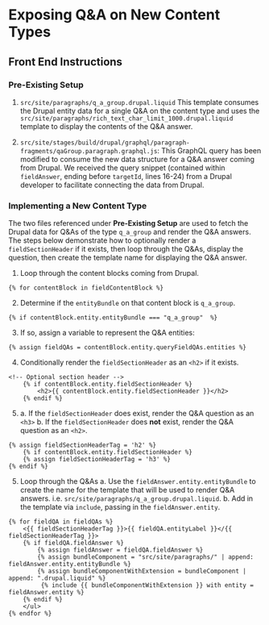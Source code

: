 # Exposing Q&A on New Content Types

## Front End Instructions

### Pre-Existing Setup
1. `src/site/paragraphs/q_a_group.drupal.liquid`
    This template consumes the Drupal entity data for a single Q&A on the content type and uses the `src/site/paragraphs/rich_text_char_limit_1000.drupal.liquid` template to display the contents of the Q&A answer.

2. `src/site/stages/build/drupal/graphql/paragraph-fragments/qaGroup.paragraph.graphql.js`: 
    This GraphQL query has been modified to consume the new data structure for a Q&A answer coming from Drupal. We received the query snippet (contained within `fieldAnswer`, ending before `targetId`, lines 16-24) from a Drupal developer to facilitate connecting the data from Drupal.

### Implementing a New Content Type
The two files referenced under **Pre-Existing Setup** are used to fetch the Drupal data for Q&As of the type `q_a_group` and render the Q&A answers. The steps below demonstrate how to optionally render a `fieldSectionHeader` if it exists, then loop through the Q&As, display the question, then create the template name for displaying the Q&A answer.

1. Loop through the content blocks coming from Drupal. 
```
{% for contentBlock in fieldContentBlock %}
```

2. Determine if the `entityBundle` on that content block is `q_a_group`.

```
{% if contentBlock.entity.entityBundle === "q_a_group"  %}
```

3. If so, assign a variable to represent the Q&A entities:

```
{% assign fieldQAs = contentBlock.entity.queryFieldQAs.entities %}
```

4. Conditionally render the `fieldSectionHeader` as an `<h2>` if it exists.

```              
<!-- Optional section header -->
    {% if contentBlock.entity.fieldSectionHeader %}
        <h2>{{ contentBlock.entity.fieldSectionHeader }}</h2>
    {% endif %}
```

5. 
    a. If the `fieldSectionHeader` does exist, render the Q&A question as an `<h3>`
    b. If the `fieldSectionHeader` does **not** exist, render the Q&A question as an `<h2>`.
```
{% assign fieldSectionHeaderTag = 'h2' %}
    {% if contentBlock.entity.fieldSectionHeader %}
    {% assign fieldSectionHeaderTag = 'h3' %}
{% endif %}
```

5. Loop through the Q&As
    a. Use the `fieldAnswer.entity.entityBundle` to create the name for the template that will be used to render Q&A answers. i.e. `src/site/paragraphs/q_a_group.drupal.liquid`.
    b. Add in the template via `include`, passing in the `fieldAnswer.entity`.

```
{% for fieldQA in fieldQAs %}
    <{{ fieldSectionHeaderTag }}>{{ fieldQA.entityLabel }}</{{ fieldSectionHeaderTag }}>
    {% if fieldQA.fieldAnswer %}
        {% assign fieldAnswer = fieldQA.fieldAnswer %}
        {% assign bundleComponent = "src/site/paragraphs/" | append: fieldAnswer.entity.entityBundle %}
        {% assign bundleComponentWithExtension = bundleComponent | append: ".drupal.liquid" %}
         {% include {{ bundleComponentWithExtension }} with entity = fieldAnswer.entity %}
    {% endif %}
    </ul>
{% endfor %}
```
